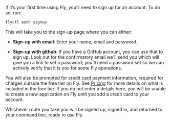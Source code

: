 If it’s your first time using Fly, you’ll need to sign up for an account. To do so, run:

```cmd
flyctl auth signup
```

This will take you to the sign-up page where you can either:

* **Sign-up with email**: Enter your name, email and password.

* **Sign-up with github**: If you have a GitHub account, you can use that to sign up. Look out for the confirmatory email we'll send you which will give you a link to set a password; you'll need a password set so we can actively verify that it is you for some Fly operations.

You will also be prompted for credit card payment information, required for charges outside the free tier on Fly. See [Pricing](/docs/about/pricing) for more details on what is included in the free tier. If you do not enter a details here, you will be unable to create a new application on Fly until you add a credit card to your account.

Whichever route you take you will be signed up, signed in, and returned to your command line, ready to use Fly.
